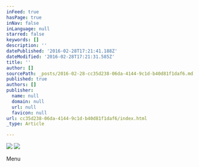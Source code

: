 ```yaml
---
inFeed: true
hasPage: true
inNav: false
inLanguage: null
starred: false
keywords: []
description: ''
datePublished: '2016-02-28T17:21:41.188Z'
dateModified: '2016-02-28T17:21:31.585Z'
title: ''
author: []
sourcePath: _posts/2016-02-28-cc35d238-06da-4144-9c1d-b40d81f1daf6.md
published: true
authors: []
publisher:
  name: null
  domain: null
  url: null
  favicon: null
url: cc35d238-06da-4144-9c1d-b40d81f1daf6/index.html
_type: Article

---
```

![](https://the-grid-user-content.s3-us-west-2.amazonaws.com/5f407da8-811d-434a-92c1-4516b4d4dc24.jpg)
![](https://the-grid-user-content.s3-us-west-2.amazonaws.com/c03b8d48-8ba7-4060-bc9e-2d6caf16c77d.jpg)

Menu